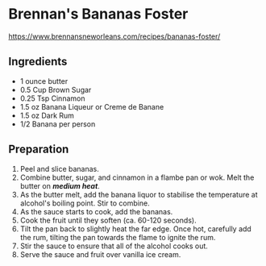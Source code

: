 # Brennan's Bananas Foster

https://www.brennansneworleans.com/recipes/bananas-foster/

## Ingredients 

- 1 ounce butter
- 0.5 Cup Brown Sugar
- 0.25 Tsp Cinnamon
- 1.5 oz Banana Liqueur or Creme de Banane
- 1.5 oz Dark Rum
- 1/2 Banana per person

## Preparation

1. Peel and slice bananas.
2. Combine butter, sugar, and cinnamon in a flambe pan or wok. Melt the butter on ***medium heat***.
3. As the butter melt, add the banana liquor to stabilise the temperature at alcohol's boiling point. Stir to combine.
4. As the sauce starts to cook, add the bananas.
5. Cook the fruit until they soften (ca. 60-120 seconds).
6. Tilt the pan back to slightly heat the far edge. Once hot, carefully add the rum, tilting the pan towards the flame to ignite the rum.
7. Stir the sauce to ensure that all of the alcohol cooks out. 
8. Serve the sauce and fruit over vanilla ice cream.
